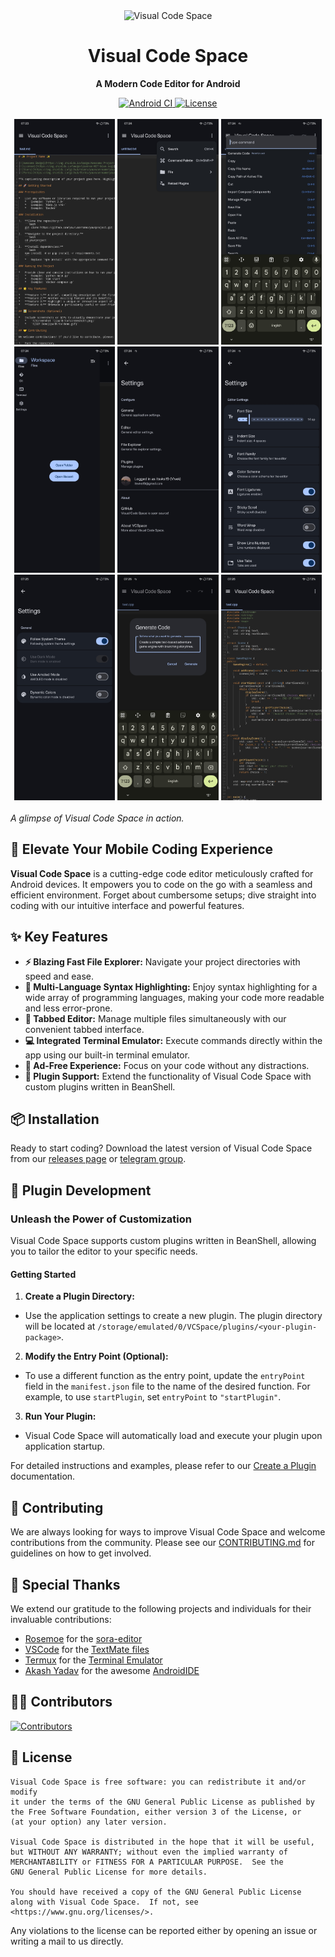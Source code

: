 <!--suppress HtmlDeprecatedAttribute, CheckImageSize -->

<div align="center">
  <img src="./images/ic_launcher.png" alt="Visual Code Space" width="120" height="120"/>
</div>

<h1 align="center"><b>Visual Code Space</b></h1>
<p align="center"><b>A Modern Code Editor for Android</b></p>

<div align="center">
  <a href="https://github.com/Visual-Code-Space/Visual-Code-Space/actions/workflows/androidci.yml">
    <img src="https://img.shields.io/github/actions/workflow/status/Visual-Code-Space/Visual-Code-Space/androidci.yml?branch=main" alt="Android CI">
  </a>
  <a href="https://opensource.org/licenses/GPL-3.0">
    <img src="https://img.shields.io/badge/License-GPLv3-blue.svg" alt="License">
  </a>
</div>

<br>

<div align="center">
  <img src="images/vcspace_1.jpg" width="32%"  alt="Screenshot 1"/>
  <img src="images/vcspace_2.jpg" width="32%"  alt="Screenshot 2"/>
  <img src="images/vcspace_3.jpg" width="32%"  alt="Screenshot 3"/>
</div>
<div align="center">
  <img src="images/vcspace_4.jpg" width="32%"  alt="Screenshot 4"/>
  <img src="images/vcspace_5.jpg" width="32%"  alt="Screenshot 5"/>
  <img src="images/vcspace_6.jpg" width="32%"  alt="Screenshot 6"/>
</div>
<div align="center">
  <img src="images/vcspace_7.jpg" width="32%"  alt="Screenshot 7"/>
  <img src="images/vcspace_8.jpg" width="32%"  alt="Screenshot 8"/>
  <img src="images/vcspace_9.jpg" width="32%"  alt="Screenshot 9"/>
</div>
<br>
<em>A glimpse of Visual Code Space in action.</em>

<br>

## 🚀 Elevate Your Mobile Coding Experience

**Visual Code Space** is a cutting-edge code editor meticulously crafted for Android devices. It
empowers you to code on the go with a seamless and efficient environment. Forget about cumbersome
setups; dive straight into coding with our intuitive interface and powerful features.

## ✨ Key Features

- **⚡ Blazing Fast File Explorer:** Navigate your project directories with speed and ease.
- **🎨 Multi-Language Syntax Highlighting:** Enjoy syntax highlighting for a wide array of
  programming languages, making your code more readable and less error-prone.
- **📑 Tabbed Editor:** Manage multiple files simultaneously with our convenient tabbed interface.
- **💻 Integrated Terminal Emulator:** Execute commands directly within the app using our built-in
  terminal emulator.
- **🚫 Ad-Free Experience:** Focus on your code without any distractions.
- **🔌 Plugin Support:** Extend the functionality of Visual Code Space with custom plugins written in
  BeanShell.

## 📦 Installation

Ready to start coding? Download the latest version of Visual Code Space from
our [releases page](https://github.com/Visual-Code-Space/Visual-Code-Space/releases)
or [telegram group](https://t.me/visualcodespace).

## 📖 Plugin Development

### Unleash the Power of Customization

Visual Code Space supports custom plugins written in BeanShell, allowing you to tailor the editor to
your specific needs.

#### Getting Started

1. **Create a Plugin Directory:**

* Use the application settings to create a new plugin. The plugin directory will be located at
  `/storage/emulated/0/VCSpace/plugins/<your-plugin-package>`.

2. **Modify the Entry Point (Optional):**

* To use a different function as the entry point, update the `entryPoint` field in the
  `manifest.json` file to the name of the desired function. For example, to use `startPlugin`, set
  `entryPoint` to `"startPlugin"`.

3. **Run Your Plugin:**

* Visual Code Space will automatically load and execute your plugin upon application startup.

For detailed instructions and examples, please refer to our [Create a Plugin](docs/create_plugin.md)
documentation.

## 🤝 Contributing

We are always looking for ways to improve Visual Code Space and welcome contributions from the
community. Please see
our [CONTRIBUTING.md](https://github.com/Visual-Code-Space/Visual-Code-Space/blob/main/CONTRIBUTING.md)
for guidelines on how to get involved.

## 💖 Special Thanks

We extend our gratitude to the following projects and individuals for their invaluable
contributions:

- [Rosemoe](https://github.com/Rosemoe) for
  the [sora-editor](https://github.com/Rosemoe/sora-editor)
- [VSCode](https://github.com/microsoft/vscode) for
  the [TextMate files](https://github.com/microsoft/vscode/tree/main/extensions)
- [Termux](https://github.com/termux) for
  the [Terminal Emulator](https://github.com/termux/termux-app)
- [Akash Yadav](https://github.com/itsaky) for the
  awesome [AndroidIDE](https://github.com/AndroidIDEOfficial/AndroidIDE)

## 🧑‍💻 Contributors

<a href="https://github.com/Visual-Code-Space/Visual-Code-Space/graphs/contributors">
  <img src="https://contrib.rocks/image?repo=Visual-Code-Space/Visual-Code-Space" alt="Contributors"/>
</a>

## 📜 License

```
Visual Code Space is free software: you can redistribute it and/or modify
it under the terms of the GNU General Public License as published by
the Free Software Foundation, either version 3 of the License, or
(at your option) any later version.

Visual Code Space is distributed in the hope that it will be useful,
but WITHOUT ANY WARRANTY; without even the implied warranty of
MERCHANTABILITY or FITNESS FOR A PARTICULAR PURPOSE.  See the
GNU General Public License for more details.

You should have received a copy of the GNU General Public License
along with Visual Code Space.  If not, see <https://www.gnu.org/licenses/>.
```

Any violations to the license can be reported either by opening an issue or writing a mail to us
directly.